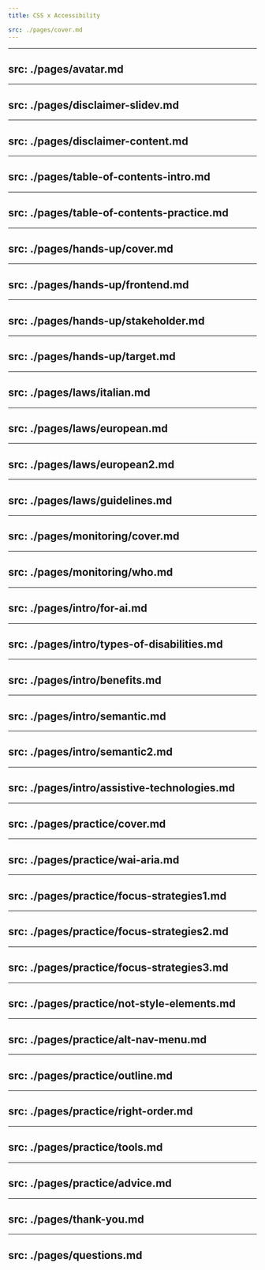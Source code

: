 ```yaml
---
title: CSS x Accessibility

src: ./pages/cover.md
---
```


---
src: ./pages/avatar.md
---

---
src: ./pages/disclaimer-slidev.md
---

---
src: ./pages/disclaimer-content.md
---

---
src: ./pages/table-of-contents-intro.md
---

---
src: ./pages/table-of-contents-practice.md
---

---
src: ./pages/hands-up/cover.md
---

---
src: ./pages/hands-up/frontend.md
---

---
src: ./pages/hands-up/stakeholder.md
---

---
src: ./pages/hands-up/target.md
---

---
src: ./pages/laws/italian.md
---

---
src: ./pages/laws/european.md
---

---
src: ./pages/laws/european2.md
---

---
src: ./pages/laws/guidelines.md
---

---
src: ./pages/monitoring/cover.md
---

---
src: ./pages/monitoring/who.md
---

---
src: ./pages/intro/for-ai.md
---

---
src: ./pages/intro/types-of-disabilities.md
---

---
src: ./pages/intro/benefits.md
---

---
src: ./pages/intro/semantic.md
---

---
src: ./pages/intro/semantic2.md
---

---
src: ./pages/intro/assistive-technologies.md
---

---
src: ./pages/practice/cover.md
---

---
src: ./pages/practice/wai-aria.md
---

---
src: ./pages/practice/focus-strategies1.md
---

---
src: ./pages/practice/focus-strategies2.md
---

---
src: ./pages/practice/focus-strategies3.md
---

---
src: ./pages/practice/not-style-elements.md
---

---
src: ./pages/practice/alt-nav-menu.md
---

---
src: ./pages/practice/outline.md
---

---
src: ./pages/practice/right-order.md
---

---
src: ./pages/practice/tools.md
---

---
src: ./pages/practice/advice.md
---

---
src: ./pages/thank-you.md
---

---
src: ./pages/questions.md
---